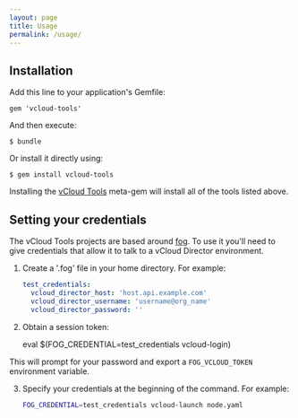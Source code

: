 ```yaml
---
layout: page
title: Usage
permalink: /usage/
---
```


## Installation

Add this line to your application's Gemfile:

    gem 'vcloud-tools'

And then execute:

    $ bundle

Or install it directly using:

    $ gem install vcloud-tools

Installing the [vCloud Tools](https://rubygems.org/gems/vcloud-tools) meta-gem will install all of the tools listed above.

## Setting your credentials

The vCloud Tools projects are based around [fog](http://fog.io/). To use it you'll need to give credentials that allow it to talk to a vCloud Director environment.

1. Create a '.fog' file in your home directory. For example:

    ```yaml
    test_credentials:
      vcloud_director_host: 'host.api.example.com'
      vcloud_director_username: 'username@org_name'
      vcloud_director_password: ''
    ```

2. Obtain a session token:

      eval $(FOG_CREDENTIAL=test_credentials vcloud-login)

  This will prompt for your password and export a `FOG_VCLOUD_TOKEN` environment variable.

3. Specify your credentials at the beginning of the command. For example:

    ```bash
    FOG_CREDENTIAL=test_credentials vcloud-launch node.yaml
    ```
